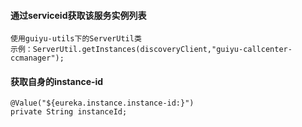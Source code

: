 ####  通过serviceid获取该服务实例列表
    使用guiyu-utils下的ServerUtil类
    示例：ServerUtil.getInstances(discoveryClient,"guiyu-callcenter-ccmanager");

####  获取自身的instance-id
    @Value("${eureka.instance.instance-id:}")  
    private String instanceId;